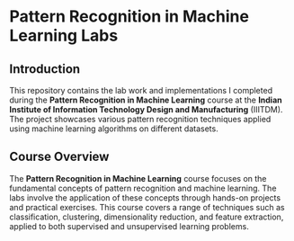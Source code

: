 # Pattern Recognition in Machine Learning Labs

## Introduction

This repository contains the lab work and implementations I completed during the **Pattern Recognition in Machine Learning** course at the **Indian Institute of Information Technology Design and Manufacturing** (IIITDM). The project showcases various pattern recognition techniques applied using machine learning algorithms on different datasets.

## Course Overview

The **Pattern Recognition in Machine Learning** course focuses on the fundamental concepts of pattern recognition and machine learning. The labs involve the application of these concepts through hands-on projects and practical exercises. This course covers a range of techniques such as classification, clustering, dimensionality reduction, and feature extraction, applied to both supervised and unsupervised learning problems.
